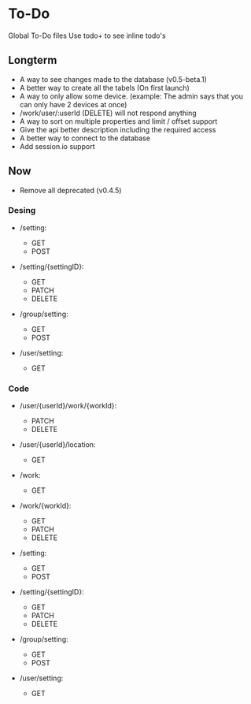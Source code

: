 # To-Do

Global To-Do files
Use todo+ to see inline todo's

## Longterm

 - A way to see changes made to the database (v0.5-beta.1)
 - A better way to create all the tabels (On first launch)
 - A way to only allow some device. (example: The admin says that you can only have 2 devices at once)
 - /work/user/:userId (DELETE) will not respond anything
 - A way to sort on multiple properties and limit / offset support
 - Give the api better description including the required access
 - A better way to connect to the database
 - Add session.io support

## Now

 - Remove all deprecated (v0.4.5)

### Desing

 - /setting:
    - GET
    - POST
 - /setting/{settingID}:
    - GET
    - PATCH
    - DELETE

 - /group/setting:
    - GET
    - POST

 - /user/setting:
    - GET

### Code

 - /user/{userId}/work/{workId}:
    - PATCH
    - DELETE

 - /user/{userId}/location:
    - GET

 - /work:
    - GET
 - /work/{workId}:
    - GET
    - PATCH
    - DELETE

 - /setting:
    - GET
    - POST
 - /setting/{settingID}:
    - GET
    - PATCH
    - DELETE

 - /group/setting:
    - GET
    - POST

 - /user/setting:
    - GET
